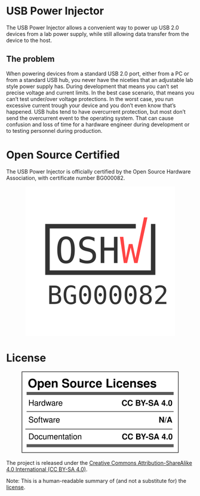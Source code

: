 # USB Power Injector

The USB Power Injector allows a convenient way to power up USB 2.0 devices from a lab power supply, while still allowing data transfer from the device to the host. 

## The problem

When powering devices from a standard USB 2.0 port, either from a PC or from a standard USB hub, you never have the niceties that an adjustable lab style power supply has. 
During development that means you can’t set precise voltage and current limits. In the best case scenario, that means you can’t test under/over voltage protections. 
In the worst case, you run excessive current trough your device and you don’t even know that’s happened.
USB hubs tend to have overcurrent protection, but most don’t send the overcurrent event to the operating system. 
That can cause confusion and loss of time for a hardware engineer during development or to testing personnel during production.  

# Open Source Certified

The USB Power Injector is officially certified by the Open Source Hardware Association, with certificate number BG000082.

<p align="center">
  <img src="oshwa_cert.svg" />
</p>

# License

<p align="center">
  <img src="Licence_Facts.svg" />
</p>

The project is released under the [Creative Commons Attribution-ShareAlike 4.0 International (CC BY-SA 4.0)](https://creativecommons.org/licenses/by-sa/4.0/).

Note: This is a human-readable summary of (and not a substitute for) the [license](https://creativecommons.org/licenses/by-sa/4.0/legalcode).